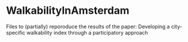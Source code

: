 # WalkabilityInAmsterdam
Files to (partially) reporoduce the results of the paper: Developing a city-specific walkability index through a participatory approach
